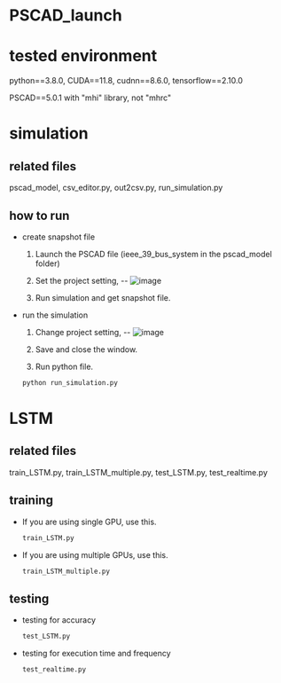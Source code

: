 # PSCAD_launch

# tested environment

python==3.8.0, CUDA==11.8, cudnn==8.6.0, tensorflow==2.10.0  

PSCAD==5.0.1 with "mhi" library, not "mhrc"

# simulation
## related files
pscad_model, csv_editor.py, out2csv.py, run_simulation.py  

## how to run
- create snapshot file  
    1. Launch the PSCAD file (ieee_39_bus_system in the pscad_model folder)
    2. Set the project setting,
    --
    ![image](https://github.com/user-attachments/assets/5c0dae6a-a29c-4204-ab78-34b2faad77d5)

    4. Run simulation and get snapshot file.
    
    
- run the simulation
    1. Change project setting,
    --
    ![image](https://github.com/user-attachments/assets/e153d8ec-3b3d-45d8-bd04-675c8c23bea5)



    3. Save and close the window.
    4. Run python file.
    ```bash
    python run_simulation.py
    ```

# LSTM
## related files
train_LSTM.py, train_LSTM_multiple.py, test_LSTM.py, test_realtime.py  

## training
- If you are using single GPU, use this.
    ```bash
    train_LSTM.py
    ```
- If you are using multiple GPUs, use this.
    ```bash
    train_LSTM_multiple.py
    ```

## testing
- testing for accuracy
    ```bash
    test_LSTM.py
    ```
- testing for execution time and frequency
    ```bash
    test_realtime.py
    ```
